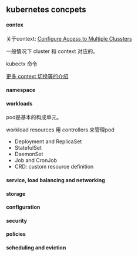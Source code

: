## kubernetes concpets

#### contex

关于context: [Configure Access to Multiple Clussters](https://kubernetes.io/docs/tasks/access-application-cluster/configure-access-multiple-clusters/)

一般情况下 cluster 和 context 对应的。

kubectx 命令

[更多 context 切换等的介绍](https://tonybai.com/2019/08/31/kubectl-productivity-part3/)

#### namespace

#### workloads

pod是基本的构成单元。

workload resources 用 controllers 来管理pod

- Deployment and ReplicaSet
- StatefulSet
- DaemonSet
- Job and CronJob
- CRD: custom resource definition

#### service, load balancing and networking

#### storage

#### configuration

#### security

#### policies

#### scheduling and eviction